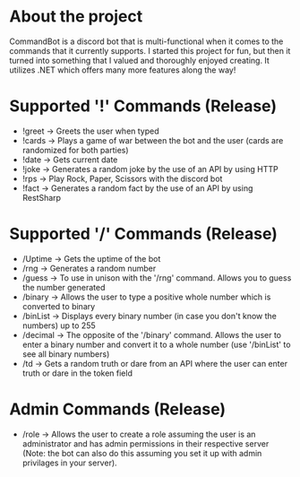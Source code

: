 # About the project

CommandBot is a discord bot that is multi-functional when it comes to the commands that it currently supports. I started this project for fun, but then it turned into something that I valued and thoroughly enjoyed creating. It utilizes .NET which offers many more features along the way!

# Supported '!' Commands (Release)
* !greet -> Greets the user when typed
* !cards -> Plays a game of war between the bot and the user (cards are randomized for both parties)
* !date -> Gets current date
* !joke -> Generates a random joke by the use of an API by using HTTP
* !rps -> Play Rock, Paper, Scissors with the discord bot
* !fact -> Generates a random fact by the use of an API by using RestSharp

# Supported '/' Commands (Release)
* /Uptime -> Gets the uptime of the bot
* /rng -> Generates a random number
* /guess -> To use in unison with the '/rng' command. Allows you to guess the number generated
* /binary -> Allows the user to type a positive whole number which is converted to binary
* /binList -> Displays every binary number (in case you don't know the numbers) up to 255
* /decimal -> The opposite of the '/binary' command. Allows the user to enter a binary number and convert it to a whole number (use '/binList' to see all binary numbers)
* /td -> Gets a random truth or dare from an API where the user can enter truth or dare in the token field

# Admin Commands (Release)
* /role -> Allows the user to create a role assuming the user is an administrator and has admin permissions in their respective server (Note: the bot can also do this assuming you set it up with admin privilages in your server).
